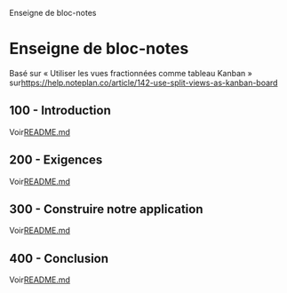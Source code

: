 Enseigne de bloc-notes

# Enseigne de bloc-notes

Basé sur « Utiliser les vues fractionnées comme tableau Kanban » sur<https://help.noteplan.co/article/142-use-split-views-as-kanban-board>

## 100 - Introduction

Voir[README.md](./100/README.md)

## 200 - Exigences

Voir[README.md](./200/README.md)

## 300 - Construire notre application

Voir[README.md](./300/README.md)

## 400 - Conclusion

Voir[README.md](./400/README.md)
